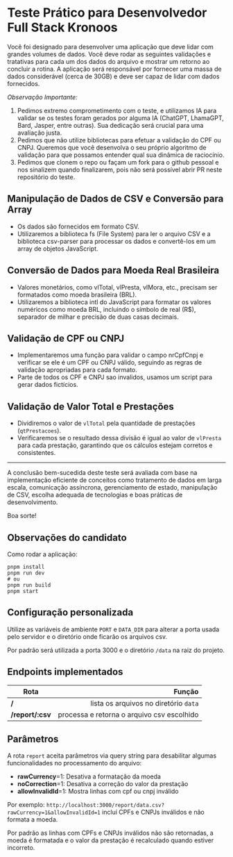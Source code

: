 # Teste Prático para Desenvolvedor Full Stack Kronoos

Você foi designado para desenvolver uma aplicação que deve lidar com grandes volumes de dados. Você deve rodar as seguintes validações e tratativas para cada um dos dados do arquivo e mostrar um retorno ao concluir a rotina. A aplicação será responsável por fornecer uma massa de dados considerável (cerca de 30GB) e deve ser capaz de lidar com dados fornecidos.

*Observação Importante:*
1. Pedimos extremo comprometimento com o teste, e utilizamos IA para validar se os testes foram gerados por alguma IA (ChatGPT, LhamaGPT, Bard, Jasper, entre outras). Sua dedicação será crucial para uma avaliação justa.
2. Pedimos que não utilize bibliotecas para efetuar a validação do CPF ou CNPJ. Queremos que você desenvolva o seu próprio algoritmo de validação para que possamos entender qual sua dinâmica de raciocínio.
3. Pedimos que clonem o repo ou façam um fork para o github pessoal e nos sinalizem quando finalizarem, pois não será possível abrir PR neste repositório do teste.

## Manipulação de Dados de CSV e Conversão para Array

- Os dados são fornecidos em formato CSV.
- Utilizaremos a biblioteca fs (File System) para ler o arquivo CSV e a biblioteca csv-parser para processar os dados e convertê-los em um array de objetos JavaScript.

## Conversão de Dados para Moeda Real Brasileira

- Valores monetários, como vlTotal, vlPresta, vlMora, etc., precisam ser formatados como moeda brasileira (BRL).
- Utilizaremos a biblioteca intl do JavaScript para formatar os valores numéricos como moeda BRL, incluindo o símbolo de real (R$), separador de milhar e precisão de duas casas decimais.

## Validação de CPF ou CNPJ

- Implementaremos uma função para validar o campo nrCpfCnpj e verificar se ele é um CPF ou CNPJ válido, seguindo as regras de validação apropriadas para cada formato.
- Parte de todos os CPF e CNPJ sao invalidos, usamos um script para gerar dados fictícios. 

## Validação de Valor Total e Prestações

- Dividiremos o valor de `vlTotal` pela quantidade de prestações (`qtPrestacoes`).
- Verificaremos se o resultado dessa divisão é igual ao valor de `vlPresta` para cada prestação, garantindo que os cálculos estejam corretos e consistentes.

---

A conclusão bem-sucedida deste teste será avaliada com base na implementação eficiente de conceitos como tratamento de dados em larga escala, comunicação assíncrona, gerenciamento de estado, manipulação de CSV, escolha adequada de tecnologias e boas práticas de desenvolvimento.

Boa sorte!

## Observações do candidato

Como rodar a aplicação:
```
pnpm install
pnpm run dev
# ou
pnpm run build
pnpm start
```

## Configuração personalizada

Utilize as variáveis de ambiente `PORT` e `DATA_DIR` para alterar a porta usada pelo servidor e o diretório onde ficarão os arquivos csv.

Por padrão será utilizada a porta 3000 e o diretório `/data` na raiz do projeto.

## Endpoints implementados

| Rota             | Função                                     |
|------------------|-------------------------------------------:|
| **/**            | lista os arquivos no diretório `data`      |
| **/report/:csv** | processa e retorna o arquivo csv escolhido |

## Parâmetros

A rota `report` aceita parâmetros via query string para desabilitar algumas funcionalidades no processamento do arquivo:

- **rawCurrency**=1: Desativa a formatação da moeda
- **noCorrection**=1: Desativa a correção do valor da prestação
- **allowInvalidId**=1: Mostra linhas com cpf ou cnpj inválido

Por exemplo: `http://localhost:3000/report/data.csv?rawCurrency=1&allowInvalidId=1` incluí CPFs e CNPJs inválidos e não formata a moeda.

Por padrão as linhas com CPFs e CNPJs inválidos não são retornadas, a moeda é formatada e o valor da prestação é recalculado quando estiver incorreto.
